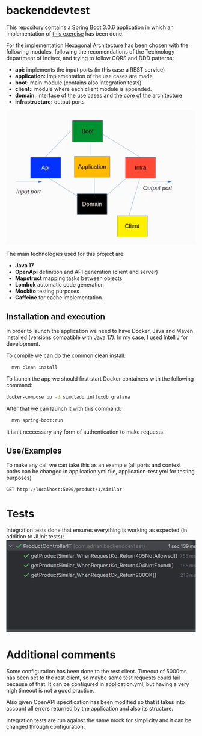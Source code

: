 
# backenddevtest

This repository contains a Spring Boot 3.0.6 application in which an implementation of [this exercise](docs/exercise.md) has been done.

For the implementation Hexagonal Architecture has been chosen with the following modules, following the recomendations of the Technology department of Inditex, and trying to follow CQRS and DDD patterns:
- **api:** implements the input ports (in this case a REST service)
- **application:** implementation of the use cases are made 
- **boot:** main module (contains also integration tests)
- **client:**: module where each client module is appended.
- **domain:** interface of the use cases and the core of the architecture
- **infrastructure:** output ports

![hexagonal.png](assets/hexagonal.png)

The main technologies used for this project are:
- **Java 17**
- **OpenApi** definition and API generation (client and server)
- **Mapstruct** mapping tasks between objects
- **Lombok** automatic code generation
- **Mockito** testing purposes
- **Caffeine** for cache implementation

## Installation and execution

In order to launch the application we need to have Docker, Java and Maven installed (versions compatible with Java 17). In my case, I used IntelliJ for development.

To compile we can do the common clean install:
```bash
  mvn clean install
```
To launch the app we should first start Docker containers with the following command:
```bash
docker-compose up -d simulado influxdb grafana
```
After that we can launch it with this command:
```bash
  mvn spring-boot:run
```

It isn't neccessary any form of authentication to make requests.

## Use/Examples

To make any call we can take this as an example (all ports and context paths can be changed in application.yml file, application-test.yml for testing purposes)
```
GET http://localhost:5000/product/1/similar
```

# Tests

Integration tests done that ensures everything is working as expected (in addition to JUnit tests):
![tests.png](assets/tests.png)


# Additional comments

Some configuration has been done to the rest client. Timeout of 5000ms has been set to the rest client, so maybe some  test requests could fail because of that. It can be configured in application.yml, but having a very high timeout is not a good practice.

Also given OpenAPI specification has been modified so that it takes into account all errors returned by the application and also its structure.

Integration tests are run against the same mock for simplicity and it can be changed through configuration.
